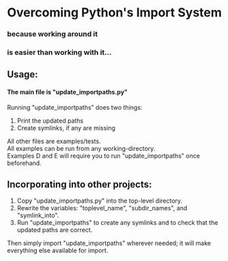 # **Overcoming Python's Import System**
### because working around it
### is easier than working with it...

## Usage:
#### The main file is "update_importpaths.py"
Running "update_importpaths" does two things:
1) Print the updated paths
2) Create symlinks, if any are missing


All other files are examples/tests. \
All examples can be run from any working-directory. \
Examples D and E will require you to run "update_importpaths" once beforehand.


## Incorporating into other projects:
1) Copy "update_importpaths.py" into the top-level directory.
2) Rewrite the variables: "toplevel\_name", "subdir\_names", and "symlink_into".
3) Run "update_importpaths" to create any symlinks and to check that the updated paths are correct.

Then simply import "update_importpaths" wherever needed; it will make everything else available for import.
